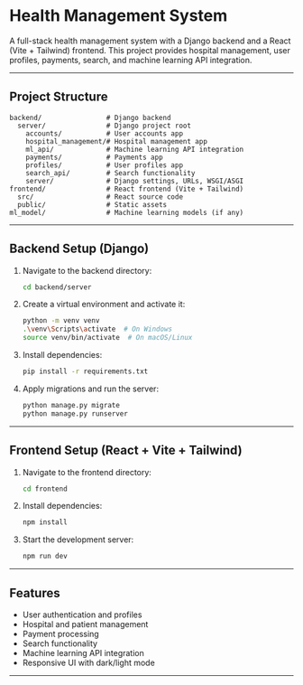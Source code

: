# Health Management System

A full-stack health management system with a Django backend and a React (Vite + Tailwind) frontend. This project provides hospital management, user profiles, payments, search, and machine learning API integration.

---

## Project Structure

```
backend/                # Django backend
  server/               # Django project root
    accounts/           # User accounts app
    hospital_management/# Hospital management app
    ml_api/             # Machine learning API integration
    payments/           # Payments app
    profiles/           # User profiles app
    search_api/         # Search functionality
    server/             # Django settings, URLs, WSGI/ASGI
frontend/               # React frontend (Vite + Tailwind)
  src/                  # React source code
  public/               # Static assets
ml_model/               # Machine learning models (if any)
```

---

## Backend Setup (Django)

1. Navigate to the backend directory:
   ```sh
   cd backend/server
   ```
2. Create a virtual environment and activate it:
   ```sh
   python -m venv venv
   .\venv\Scripts\activate  # On Windows
   source venv/bin/activate  # On macOS/Linux
   ```
3. Install dependencies:
   ```sh
   pip install -r requirements.txt
   ```
4. Apply migrations and run the server:
   ```sh
   python manage.py migrate
   python manage.py runserver
   ```

---

## Frontend Setup (React + Vite + Tailwind)

1. Navigate to the frontend directory:
   ```sh
   cd frontend
   ```
2. Install dependencies:
   ```sh
   npm install
   ```
3. Start the development server:
   ```sh
   npm run dev
   ```

---

## Features
- User authentication and profiles
- Hospital and patient management
- Payment processing
- Search functionality
- Machine learning API integration
- Responsive UI with dark/light mode

---

